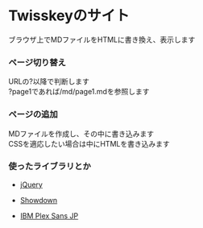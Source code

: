 # Twisskeyのサイト

ブラウザ上でMDファイルをHTMLに書き換え、表示します

### ページ切り替え

URLの?以降で判断します  
?page1であれば/md/page1.mdを参照します

### ページの追加

MDファイルを作成し、その中に書き込みます  
CSSを適応したい場合は中にHTMLを書き込みます

### 使ったライブラリとか

* [jQuery](https://jquery.com)

* [Showdown](https://github.com/showdownjs/showdown)

* [IBM Plex Sans JP](https://fonts.google.com/specimen/IBM+Plex+Sans+JP)
